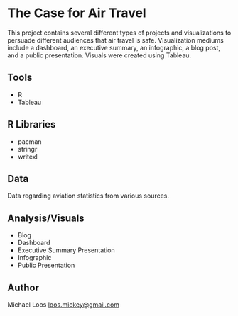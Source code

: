 # The Case for Air Travel

This project contains several different types of projects and visualizations to persuade different audiences that air travel is safe. Visualization mediums include a dashboard, an executive summary, an infographic, a blog post, and a public presentation. Visuals were created using Tableau.

## Tools
* R
* Tableau

## R Libraries
* pacman
* stringr
* writexl

## Data
Data regarding aviation statistics from various sources.  

## Analysis/Visuals
* Blog
* Dashboard
* Executive Summary Presentation
* Infographic
* Public Presentation

## Author

Michael Loos
loos.mickey@gmail.com
